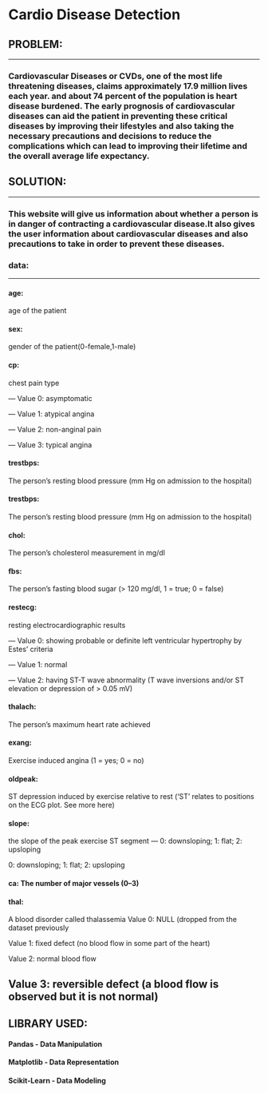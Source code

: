 # Cardio Disease Detection

## PROBLEM:
---
### Cardiovascular Diseases or CVDs, one of the most life threatening diseases, claims approximately 17.9 million lives each year. and about 74 percent of the population is heart disease burdened. The early prognosis of cardiovascular diseases can aid the patient in preventing these critical diseases by improving their lifestyles and also taking the necessary precautions and decisions to reduce the complications which can lead to improving their lifetime and the overall average life expectancy.

## SOLUTION:
---
### This website will give us information about whether a person is in danger of contracting a cardiovascular disease.It also gives the user information about cardiovascular diseases and also precautions to take in order to prevent these diseases.

### data: 
---
#### age:
age of the patient

#### sex:
gender of the patient(0-female,1-male)

#### cp:
chest pain type

— Value 0: asymptomatic

— Value 1: atypical angina

— Value 2: non-anginal pain

— Value 3: typical angina

#### trestbps:

The person’s resting blood pressure (mm Hg on admission to the hospital)

#### trestbps:
The person’s resting blood pressure (mm Hg on admission to the hospital)

#### chol:
The person’s cholesterol measurement in mg/dl

#### fbs:
The person’s fasting blood sugar (> 120 mg/dl, 1 = true; 0 = false)

#### restecg:
resting electrocardiographic results

— Value 0: showing probable or definite left ventricular hypertrophy by Estes’ criteria

— Value 1: normal

— Value 2: having ST-T wave abnormality (T wave inversions and/or ST elevation or depression of > 0.05 mV)

#### thalach:
The person’s maximum heart rate achieved

#### exang:
Exercise induced angina (1 = yes; 0 = no)

#### oldpeak:
ST depression induced by exercise relative to rest (‘ST’ relates to positions on the ECG plot. See more here)

#### slope:
the slope of the peak exercise ST segment — 0: downsloping; 1: flat; 2: upsloping

0: downsloping; 1: flat; 2: upsloping

#### ca: The number of major vessels (0–3)

#### thal:
A blood disorder called thalassemia Value 0: NULL (dropped from the dataset previously

Value 1: fixed defect (no blood flow in some part of the heart)

Value 2: normal blood flow

Value 3: reversible defect (a blood flow is observed but it is not normal)
---
## LIBRARY USED:
#### Pandas - Data Manipulation
#### Matplotlib - Data Representation
#### Scikit-Learn - Data Modeling

